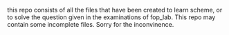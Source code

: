 this repo consists of all the files that have been created to learn scheme,
or to solve the question given in the examinations of fop_lab. This repo may
contain some incomplete files. Sorry for the inconvinence.
